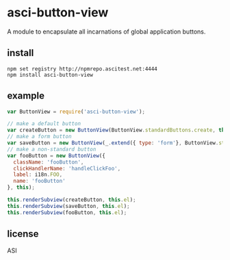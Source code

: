 # asci-button-view

A module to encapsulate all incarnations of global application buttons.

## install

```
npm set registry http://npmrepo.ascitest.net:4444
npm install asci-button-view
```

## example

```javascript
var ButtonView = require('asci-button-view');

// make a default button
var createButton = new ButtonView(ButtonView.standardButtons.create, this);
// make a form button
var saveButton = new ButtonView(_.extend({ type: 'form'}, ButtonView.standardButtons.save), this);
// make a non-standard button
var fooButton = new ButtonView({
  className: 'fooButton',
  clickHandlerName: 'handleClickFoo',
  label: i18n.FOO,
  name: 'fooButton'
}, this);

this.renderSubview(createButton, this.el);
this.renderSubview(saveButton, this.el);
this.renderSubview(fooButton, this.el);
```

## license

ASI
